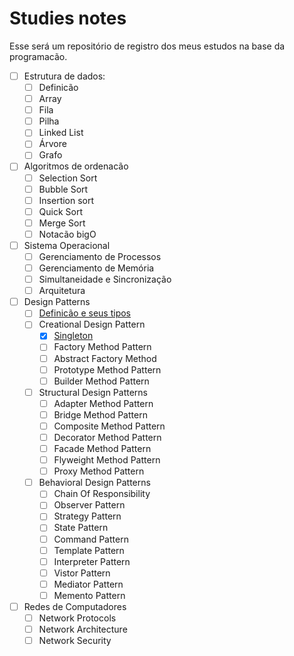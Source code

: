 # Studies notes

Esse será um repositório de registro dos meus estudos na base da programacão.

- [ ] Estrutura de dados:
  - [ ] Definicão
  - [ ] Array
  - [ ] Fila
  - [ ] Pilha
  - [ ] Linked List
  - [ ] Árvore
  - [ ] Grafo

- [ ] Algoritmos de ordenacão
  - [ ] Selection Sort
  - [ ] Bubble Sort
  - [ ] Insertion sort
  - [ ] Quick Sort
  - [ ] Merge Sort
  - [ ] Notacão bigO
  
- [ ] Sistema Operacional
  - [ ] Gerenciamento de Processos
  - [ ] Gerenciamento de Memória
  - [ ] Simultaneidade e Sincronização
  - [ ] Arquitetura

- [ ] Design Patterns
  - [ ] [Definicão e seus tipos](design_patterns/design_patterns_question_1.md)
  - [ ] Creational Design Pattern
    - [x] [Singleton](design_patterns/singleton.md)
    - [ ] Factory Method Pattern
    - [ ] Abstract Factory Method
    - [ ] Prototype Method Pattern
    - [ ] Builder Method Pattern
  - [ ] Structural Design Patterns
    - [ ] Adapter Method Pattern 
    - [ ] Bridge Method Pattern 
    - [ ] Composite Method Pattern 
    - [ ] Decorator Method Pattern 
    - [ ] Facade Method Pattern 
    - [ ] Flyweight Method Pattern 
    - [ ] Proxy Method Pattern 
  - [ ] Behavioral Design Patterns 
    - [ ] Chain Of Responsibility
    - [ ] Observer Pattern
    - [ ] Strategy Pattern
    - [ ] State Pattern
    - [ ] Command Pattern
    - [ ] Template Pattern
    - [ ] Interpreter Pattern
    - [ ] Vistor Pattern
    - [ ] Mediator Pattern
    - [ ] Memento Pattern
  
- [ ] Redes de Computadores
  - [ ] Network Protocols
  - [ ] Network Architecture
  - [ ] Network Security